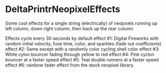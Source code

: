# DeltaPrintrNeopixelEffects
Some cool effects for a single string (electrically) of neopixels running up left column, down right column, then back up the rear column
 
Effects cycle every 30 seconds by default
effect #1: Digital Fireworks with random initial velocity, fuse time, color, and sparkles (fade out coefficients)
effect #2: Same except with a randomly color cycling shell color
effect #3: White cylon bouncer fading through yellow to red
effect #4: Pink cyclon bouncer at a faster speed
effect #5: Teal double runners at a faster speed
effect #6: rainbow fader effect from the stock neopixel library. 
